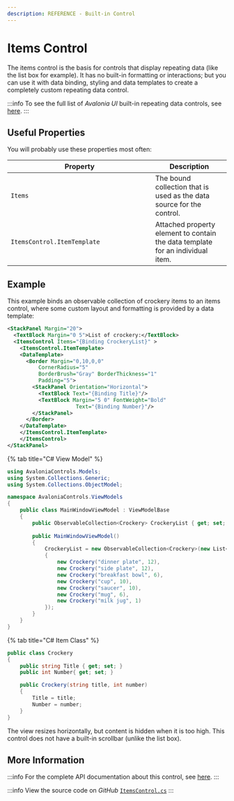 ```yaml
---
description: REFERENCE - Built-in Control
---
```


# Items Control

The items control is the basis for controls that display repeating data (like the list box for example). It has no built-in formatting or interactions; but you can use it with data binding, styling and data templates to create a completely custom repeating data control.

:::info
To see the full list of _Avalonia UI_ built-in repeating data controls, see [here](repeating-data-controls.md).&#x20;
:::

## Useful Properties

You will probably use these properties most often:

<table><thead><tr><th width="316">Property</th><th>Description</th></tr></thead><tbody><tr><td><code>Items</code></td><td>The bound collection that is used as the data source for the control.</td></tr><tr><td><code>ItemsControl.ItemTemplate</code></td><td>Attached property element to contain the data template for an individual item. </td></tr></tbody></table>

## Example

This example binds an observable collection of crockery items to an items control, where some custom layout and formatting is provided by a data template:&#x20;



```xml
<StackPanel Margin="20">
  <TextBlock Margin="0 5">List of crockery:</TextBlock>
  <ItemsControl Items="{Binding CrockeryList}" >
    <ItemsControl.ItemTemplate>
    <DataTemplate>
      <Border Margin="0,10,0,0"
          CornerRadius="5"
          BorderBrush="Gray" BorderThickness="1"
          Padding="5">
        <StackPanel Orientation="Horizontal">
          <TextBlock Text="{Binding Title}"/>
          <TextBlock Margin="5 0" FontWeight="Bold" 
                      Text="{Binding Number}"/>
        </StackPanel>
      </Border>
    </DataTemplate>
    </ItemsControl.ItemTemplate>
    </ItemsControl>
</StackPanel>
```


{% tab title="C# View Model" %}
```csharp
using AvaloniaControls.Models;
using System.Collections.Generic;
using System.Collections.ObjectModel;

namespace AvaloniaControls.ViewModels
{
    public class MainWindowViewModel : ViewModelBase
    {
        public ObservableCollection<Crockery> CrockeryList { get; set; }
        
        public MainWindowViewModel()
        {
            CrockeryList = new ObservableCollection<Crockery>(new List<Crockery>
            {
                new Crockery("dinner plate", 12),
                new Crockery("side plate", 12),
                new Crockery("breakfast bowl", 6),
                new Crockery("cup", 10),
                new Crockery("saucer", 10),
                new Crockery("mug", 6),
                new Crockery("milk jug", 1)
            });    
        }
    }
}
```


{% tab title="C# Item Class" %}
```csharp
public class Crockery
{
    public string Title { get; set; }
    public int Number{ get; set; }

    public Crockery(string title, int number)
    {
        Title = title;
        Number = number;
    }
}
```



The view resizes horizontally, but content is hidden when it is too high. This control does not have a built-in scrollbar (unlike the list box).

<!--figure><img src="/img/gitbook-import/assets/items.gif" alt=""><figcaption></figcaption></figure-->

## More Information

:::info
For the complete API documentation about this control, see [here](http://reference.avaloniaui.net/api/Avalonia.Controls/ItemsControl/).
:::

:::info
View the source code on _GitHub_ [`ItemsControl.cs`](https://github.com/AvaloniaUI/Avalonia/blob/master/src/Avalonia.Controls/ItemsControl.cs)
:::



